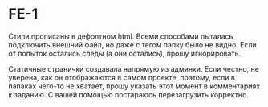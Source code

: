 # FE-1
Стили прописаны в дефолтном html. 
Всеми способами пыталась подключить внешний файл, но даже с тегом папку было не видно.
Если от попыток остались следы (а они остались), прошу игнорировать.

Статичные странички создавала напрямую из админки. Если честно, не уверена, как он отображаются в самом проекте, 
поэтому, если в папаках чего-то не хватает, прошу указать этот момент в комментариях к заданию. С вашей помощью
постараюсь перезагрузить корректно.
